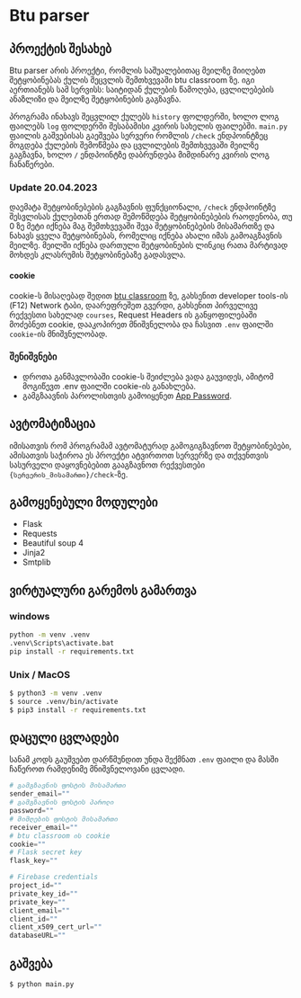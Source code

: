 # Btu parser
## პროექტის შესახებ

Btu parser არის პროექტი, რომლის საშუალებითაც მეილზე მიიღებთ შეტყობინებას ქულის შეცვლის შემთხვევაში btu classroom ზე.
იგი აერთიანებს სამ სერვისს: საიტიდან ქულების წამოღება, ცვლილებების ანაზლიზი და მეილზე შეტყობინების გაგზავნა.

პროგრამა ინახავს შეცვლილ ქულებს `history` ფოლდერში, ხოლო ლოგ ფაილებს `log` ფოლდერში შესაბამისი კვირის სახელის ფაილებში.
`main.py` ფაილის გაშვებისას გაეშვება სერვერი რომლის `/check` ენდპოინტზეც მოგდება ქულების შემოწმება და ცვლილების შემთხვევაში 
მეილზე გაგზავნა, ხოლო  `/` ენდპოინტზე დაბრუნდება მიმდინარე კვირის ლოგ ჩანაწერები.

### Update 20.04.2023

დაემატა შეტყობინებების გაგზავნის ფუნქციონალი, `/check` ენდპოინტზე შესვლისას ქულებთან ერთად შემოწმდება შეტყობინებების რაოდენობა, თუ 0 ზე მეტი იქნება მაგ შემთხვევაში შევა შეტყობინებების მისამართზე და ნახავს ყველა შეტყობინებას, რომელიც იქნება ახალი იმას გამოაგზავნის მეილზე. მეილში იქნება დართული შეტყობინების ლინკიც რათა მარტივად მოხდეს კლასრუმის შეტყობინებაზე გადასვლა. 

#### cookie

cookie-ს მისაღებად შედით  [btu classroom](https://classroom.btu.edu.ge/) ზე, გახსენით developer tools-ის (F12)
Network ტაბი, დაარეფრეშეთ გვერდი, გახსენით პირველივე რექვესთი სახელად `courses`, Request Headers ის განყოფილებაში
მოძებნეთ cookie, დააკოპირეთ მნიშვნელობა და ჩასვით `.env` ფაილში `cookie`-ის მნიშვნელობად.


### შენიშვნები

 - დროთა განმავლობაში cookie-ს შეიძლება ვადა გაუვიდეს, ამიტომ მოგიწევთ .env ფაილში cookie-ის განახლება.
 - გამგზაავნის პაროლისთვის გამოიყენეთ [App Password](https://support.google.com/mail/answer/185833?hl=en).


## ავტომატიზაცია

იმისათვის რომ პროგრამამ ავტომატურად გამოგიგზავნოთ შეტყობინებები, ამისათვის საჭიროა ეს პროექტი ატვირთოთ სერვერზე და
თქვენთვის სასურველი დაყოვნებებით გააგზავნოთ რექვესთები `{სერვერის_მისამართი}/check`-ზე.


## გამოყენებული მოდულები

- Flask
- Requests
- Beautiful soup 4
- Jinja2
- Smtplib


## ვირტუალური გარემოს გამართვა

### windows
```cmd
python -m venv .venv
.venv\Scripts\activate.bat
pip install -r requirements.txt
```

### Unix / MacOS
```bash
$ python3 -m venv .venv
$ source .venv/bin/activate
$ pip3 install -r requirements.txt
```

## დაცული ცვლადები

სანამ კოდს გაუშვებთ დარწმუნდით უნდა შექმნათ `.env` ფაილი 
და მასში ჩაწეროთ რამდენიმე მნიშვნელოვანი ცვლადი.
```python
# გამგზავნის ფოსტის მისამართი
sender_email=""
# გამგზავნის ფოსტის პაროლი
password=""
# მიმღების ფოსტის მისამართი
receiver_email=""
# btu classroom ის cookie
cookie=""
# Flask secret key
flask_key=""

# Firebase credentials
project_id=""
private_key_id=""
private_key=""
client_email=""
client_id=""
client_x509_cert_url=""
databaseURL=""
```


## გაშვება

```bash
$ python main.py
```
